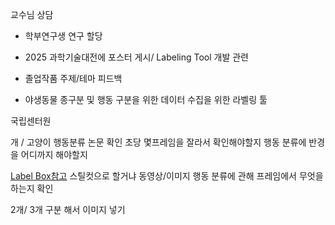교수님 상담

- 학부연구생 연구 할당
- 2025 과학기술대전에 포스터 게시/ Labeling Tool 개발 관련
- 졸업작품 주제/테마 피드백

- 야생동물 종구분 및 행동 구분을 위한 데이터 수집을 위한 라벨링 툴 


국립센터원 

개 / 고양이 행동분류 논문 확인
초당 몇프레임을 잘라서 확인해야할지
행동 분류에 반경을 어디까지 해야할지

[Label Box참고](https://labelbox.com/product/annotate/video/)
스틸컷으로 할거냐 
동영상/이미지 행동 분류에 관해 프레임에서 무엇을 하는지 확인


2개/ 3개 구분 해서 이미지 넣기 
